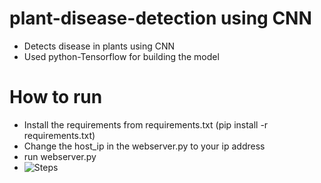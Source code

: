 # plant-disease-detection using CNN
- Detects disease in plants using CNN 
- Used python-Tensorflow for building the model
# How to run
- Install the requirements from requirements.txt (pip install -r requirements.txt)
- Change the host_ip in the webserver.py to your ip address
- run webserver.py
- ![Steps](https://github.com/shibampokerail/plant-disease-detection-CNN/blob/main/image.png?raw=true)
